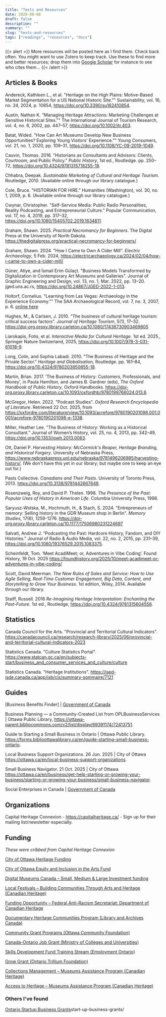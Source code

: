 ```yaml
---
title: "Texts and Resources"
date: 2020-08-08
draft: false
description: ""
summary: ""
slug: "texts-and-resources"
tags: ["readings", "resources", "docs"]
---
```


{{< alert >}}
More resources will be posted here as I find them. Check back often. You might want to use Zotero to keep track. Use these to find more and better resources; drop them into [Google Scholar](https://scholar.google.com) for instance to see who cites them...
{{< /alert >}}


## Articles & Books

Andereck, Kathleen L., et al. "Heritage on the High Plains: Motive-Based Market Segmentation for a US National Historic Site."" Sustainability, vol. 16, no. 24, 2024, p. 10854, https://doi.org/10.3390/su162410854.

Austin, Nathan K. "Managing Heritage Attractions: Marketing Challenges at Sensitive Historical Sites."" The International Journal of Tourism Research, vol. 4, no. 6, 2002, pp. 447–57, https://doi.org/10.1002/jtr.403.

Batat, Wided. "How Can Art Museums Develop New Business Opportunities? Exploring Young Visitors’ Experience."" Young Consumers, vol. 21, no. 1, 2020, pp. 109–31, https://doi.org/10.1108/YC-09-2019-1049.

Cauvin, Thomas. 2016. "Historians as Consultants and Advisors: Clients, Courtroom, and Public Policy." _Public History_, 1st ed., Routledge. pp. 250–72, https://doi.org/10.4324/9781315718255-18.

Chhabra, Deepak. _Sustainable Marketing of Cultural and Heritage Tourism_. Routledge, 2010. (Available online through our library catalogue.)

Cole, Bruce. "HISTORIAN FOR HIRE." Humanities (Washington), vol. 30, no. 1, 2009, p. 6. (Available online through our library catalogue.)

Cwynar, Christopher. "Self-Service Media: Public Radio Personalities, Reality Podcasting, and Entrepreneurial Culture." Popular Communication, vol. 17, no. 4, 2019, pp. 317–32, https://doi.org/10.1080/15405702.2019.1634811.

Graham, Shawn. 2025. _Practical Necromancy for Beginners_. The Digital Press at the University of North Dakota. https://thedigitalpress.org/practical-necromancy-for-beginners/

Graham, Shawn. 2024. "How I Came to Own A Cider Mill". _Electric Archaeology_, 5 Feb. 2024, https://electricarchaeology.ca/2024/02/04/how-i-came-to-own-a-cider-mill/

Güner, Atiye, and İsmail Erim Gülaçt. "Business Models Transformed by Digitalization in Contemporary Art Museums and Galleries". Journal of Graphic Engineering and Design, vol. 13, no. 1, Mar. 2022, pp. 13–20. jged.uns.ac.rs, https://doi.org/10.24867/JGED-2022-1-013.

Holtorf, Cornelius. "Learning from Las Vegas: Archaeology in the Experience Economy."" The SAA Archaeological Record, vol. 7, no. 3, 2007, p. 6. [online here](https://documents.saa.org/container/docs/default-source/doc-publications/publications/the-saa-archaeological-record/tsar-2007/may07.pdf?sfvrsn=7d6fdda1_2&_gl=1*60z3zh*_ga*MTkwNDcyMzYzMy4xNzYxMjQ0NTYw*_ga_6SSR7BY1NJ*czE3NjEyNDQ1NjAkbzEkZzEkdDE3NjEyNDQ1NjckajUzJGwwJGgw)

Hughes, M., & Carlsen, J. 2010. "The business of cultural heritage tourism: critical success factors". _Journal of Heritage Tourism_, 5(1), 17–32. https://doi-org.proxy.library.carleton.ca/10.1080/17438730903469805

Liarokapis, Fotis, et al. _Interactive Media for Cultural Heritage_. 1st ed. 2025., Springer Nature Switzerland, 2025, https://doi.org/10.1007/978-3-031-61018-9.

Long, Colin, and Sophia Labadi. 2010. "The Business of Heritage and the Private Sector." _Heritage and Globalisation_, Routledge. pp. 161–84, https://doi.org/10.4324/9780203850855-18.

Martin, Brian. 2017. 'The Business of History: Customers, Professionals, and Money', in Paula Hamilton, and James B. Gardner (eds), _The Oxford Handbook of Public History_, Oxford Handbooks. https://doi-org.proxy.library.carleton.ca/10.1093/oxfordhb/9780199766024.013.6.

McGregor, Helen. 2022. "Podcast Studies". _Oxford Research Encyclopedia of Literature_. Retrieved 22 Oct. 2025, from https://oxfordre.com/literature/view/10.1093/acrefore/9780190201098.001.0001/acrefore-9780190201098-e-1338. 

Miller, Heather Lee. "The Business of History: Working as a Historical Consultant." Journal of Women’s History, vol. 25, no. 4, 2013, pp. 342–49, https://doi.org/10.1353/jowh.2013.0063.

Ott, Daniel P. _Harvesting History: McCormick's Reaper, Heritage Branding, and Historical Forgery_. University of Nebraska Press, https://www.nebraskapress.unl.edu/nebraska/9781496206985/harvesting-history/. (We don't have this yet in our library; but maybe one to keep an eye out for.)

Pasts Collective. _Canadians and Their Pasts_. University of Toronto Press, 2013. https://doi.org/10.3138/9781442667648.

Rosenzweig, Roy, and David P. Thelen. 1998. _The Presence of the Past: Popular Uses of History in American Life_. Columbia University Press, 1998.

Saryusz-Wolska, M., Hochmuth, H., & Stach, S. 2024. "Entrepreneurs of memory: Selling history in the GDR Museum shop in Berlin". _Memory Studies_, 17(6), 1259-1276. https://doi-org.proxy.library.carleton.ca/10.1177/17506980231224697 

Salvati, Andrew J. “Podcasting the Past: Hardcore History, Fandom, and DIY Histories.” Journal of Radio & Audio Media, vol. 22, no. 2, 2015, pp. 231–39, https://doi.org/10.1080/19376529.2015.1083375.

Scheinfeldt, Tom. ‘Meet AcadiMeet; or, Adventures in Vibe Coding’. Found History, 19 Oct. 2025 https://foundhistory.org/2025/10/meet-acadimeet-or-adventures-in-vibe-coding/

Scott, David Meerman. _The New Rules of Sales and Service: How to Use Agile Selling, Real-Time Customer Engagement, Big Data, Content, and Storytelling to Grow Your Business_. 1st edition, Wiley, 2014. Available through our library.

Staiff, Russell. 2016 _Re-Imagining Heritage Interpretation: Enchanting the Past-Future_. 1st ed., Routledge, https://doi.org/10.4324/9781315604558.

## Statistics 

Canada Council for the Arts. "Provincial and Territorial Cultural Indicators". https://canadacouncil.ca/research/research-library/2025/06/provincial-and-territorial-cultural-indicators-2023

Statistics Canada. "Culture Statistics Portal". https://www.statcan.gc.ca/en/subjects-start/business_and_consumer_services_and_culture/culture

Statistics Canada. "Heritage Institutions". https://ised-isde.canada.ca/app/ixb/cis/summary-sommaire/7121

## Guides

[Business Benefits Finder] | [Government of Canada](https://innovation.ised-isde.canada.ca/innovation/s/?language=en_CA)

Business Planning — a Community-Created List from OPLBusinessServices | Ottawa Public Library, https://ottawa-parent.bibliocommons.com/v2/list/display/69391174/72413751.

Guide to Starting a Small Business in Ontario | Ottawa Public Library. https://forms.biblioottawalibrary.ca/en/guide-starting-small-business-ontario.

Local Business Support Organizations. 26 Jun. 2025 | City of Ottawa https://ottawa.ca/en/local-business-support-organizations.

Small Business Navigator. 21 Oct. 2025 | City of Ottawa https://ottawa.ca/en/business/get-help-starting-or-growing-your-business/starting-or-growing-your-business/small-business-navigator.

Social Enterprises in Canada | [Government of Canada](https://ised-isde.canada.ca/site/ised/en/social-enterprises-canada)

## Organizations

Capital Heritage Connexion - https://capitalheritage.ca/ - Sign up for their mailing list/newsletter especially.

## Funding

_These were cribbed from Capital Heritage Connexion_

[City of Ottawa Heritage Funding](https://ottawa.ca/en/arts-heritage-and-events/funding-calls-and-opportunities/cultural-funding/heritage-funding-program)

[City of Ottawa Equity and Inclusion in the Arts Fund](https://ottawa.ca/en/arts-heritage-and-events/funding-calls-and-opportunities/cultural-funding/equity-and-inclusion-arts-fund#)

[Digital Museums Canada – Small, Medium & Large Investment funding](https://www.digitalmuseums.ca/)

[Local Festivals – Building Communities Through Arts and Heritage (Canadian Heritage)](https://www.canada.ca/en/canadian-heritage/services/funding/building-communities/festivals.html)

[Funding Opportunity – Federal Anti-Racism Secretariat:  Department of Canadian Heritage](https://www.canada.ca/en/canadian-heritage/services/funding/multiculturalism-anti-racism.html)

[Documentary Heritage Communities Program (Library and Archives Canada)](https://www.canada.ca/en/library-archives/services/funding-programs/dhcp.html)

[Community Grant Programs (Ottawa Community Foundation)](https://www.ocf-fco.ca/grant-programs/)

[Canada-Ontario Job Grant (Ministry of Colleges and Universities)](https://www.ontario.ca/page/canada-ontario-job-grant-cojg)

[Skills Development Fund Training Stream (Employment Ontario)](https://www.ontario.ca/page/skills-development-fund-training-stream)

[Grow Grant (Ontario Trillium Foundation)](https://otf.ca/our-grants/community-investments-grants/grow-grant)

[Collections Management – Museums Assistance Program (Canadian Heritage)](https://www.canada.ca/en/canadian-heritage/services/funding/museums-assistance/collections-management.html)

[Access to Heritage – Museums Assistance Program (Canadian Heritage)](https://www.canada.ca/en/canadian-heritage/services/funding/museums-assistance/access-heritage.html)

### Others I've found

[Ontario Startup Business Grants](https://ontariobusinessgrants.com/by-audience/)start-up-business-grants/